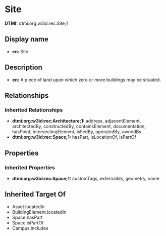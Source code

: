 # Site
**DTMI:** dtmi:org:w3id:rec:Site;1
## Display name
- **en:** Site
## Description
- **en:** A piece of land upon which zero or more buildings may be situated.
## Relationships
### Inherited Relationships
* **dtmi:org:w3id:rec:Architecture;1:** address, adjacentElement, architectedBy, constructedBy, containsElement, documentation, hasPoint, intersectingElement, isFedBy, operatedBy, ownedBy
* **dtmi:org:w3id:rec:Space;1:** hasPart, isLocationOf, isPartOf
## Properties
### Inherited Properties
* **dtmi:org:w3id:rec:Space;1:** customTags, externalIds, geometry, name
## Inherited Target Of
* Asset.locatedIn
* BuildingElement.locatedIn
* Space.hasPart
* Space.isPartOf
* Campus.includes
